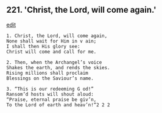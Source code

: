 
## 221.  'Christ, the Lord, will come again.'
[edit](https://docs.google.com/document/d/1lYnymRkvMOjf2X9ScqAPrHOIBkq39yWe/edit?mode=html)



    1. Christ, the Lord, will come again,
    None shall wait for Him in v ain;
    I shall then His glory see:
    Christ will come and call for me.

    2. Then, when the Archangel’s voice 
    Shakes the earth, and rends the skies. 
    Rising millions shall proclaim 
    Blessings on the Saviour’s name.

    3. “This is our redeeming G od!”
    Ransom’d hosts will shout aloud:
    “Praise, eternal praise be giv’n,
    To the Lord of earth and heav’n!”2 2 2
